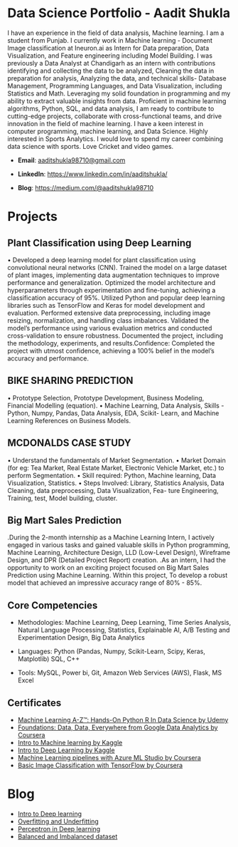 

# Data Science Portfolio - Aadit Shukla



I have an experience in the field of data analysis, Machine learning. I am a student from Punjab. I currently work in Machine learning - Document Image classification at Ineuron.ai as Intern for Data preparation, Data Visualization, and Feature engineering including Model Building. I was previously a Data Analyst at Chandigarh as an intern with contributions identifying and collecting the data to be analyzed, Cleaning the data in preparation for analysis, Analyzing the data, and technical skills- Database Management, Programming Languages, and Data Visualization, including Statistics and Math. Leveraging my solid foundation in programming and my ability to extract valuable insights from data. Proficient in machine learning algorithms, Python, SQL, and data analysis, I am ready to contribute to cutting-edge projects, collaborate with cross-functional teams, and drive innovation in the field of machine learning.
I have a keen interest in computer programming, machine learning, and Data Science. Highly interested in Sports Analytics. I would love to spend my career combining data science with sports. Love Cricket and video games.



- **Email**: aaditshukla98710@gmail.com

- **LinkedIn**: https://www.linkedin.com/in/aaditshukla/
-  **Blog**: https://medium.com/@aaditshukla98710


 # Projects

## Plant Classification using Deep Learning

• Developed a deep learning model for plant classification using convolutional neural networks (CNN). Trained the
model on a large dataset of plant images, implementing data augmentation techniques to improve performance and
generalization. Optimized the model architecture and hyperparameters through experimentation and fine-tuning,
achieving a classification accuracy of 95%. Utilized Python and popular deep learning libraries such as TensorFlow
and Keras for model development and evaluation. Performed extensive data preprocessing, including image
resizing, normalization, and handling class imbalances. Validated the model’s performance using various evaluation
metrics and conducted cross-validation to ensure robustness. Documented the project, including the methodology,
experiments, and results.Confidence: Completed the project with utmost confidence, achieving a 100% belief in the
model’s accuracy and performance.

## BIKE SHARING PREDICTION

• Prototype Selection, Prototype Development, Business Modeling, Financial Modelling (equation).
• Machine Learning, Data Analysis, Skills -Python, Numpy, Pandas, Data Analysis, EDA, Scikit- Learn, and Machine Learning References on Business Models.

## MCDONALDS CASE STUDY

• Understand the fundamentals of Market Segmentation.
• Market Domain (for eg: Tea Market, Real Estate Market, Electronic Vehicle Market, etc.) to perform
Segmentation.
• Skill required: Python, Machine learning, Data Visualization, Statistics.
• Steps Involved: Library, Statistics Analysis, Data Cleaning, data preprocessing, Data Visualization, Fea-
ture Engineering, Training, test, Model building, cluster.

## Big Mart Sales Prediction

.During the 2-month internship as a Machine Learning Intern, I actively engaged in various tasks and gained valuable skills in Python programming, Machine Learning, Architecture Design, LLD (Low-Level Design), Wireframe Design, and DPR (Detailed Project Report) creation.
.As an intern, I had the opportunity to work on an exciting project focused on Big Mart Sales Prediction using Machine Learning. Within this project, To develop a robust model that achieved an impressive accuracy range of 80% - 85%.

## Core Competencies

- Methodologies: Machine Learning, Deep Learning, Time Series Analysis, Natural Language Processing, Statistics, Explainable AI, A/B Testing and Experimentation Design, Big Data Analytics


- Languages: Python (Pandas, Numpy, Scikit-Learn, Scipy, Keras, Matplotlib) SQL, C++


- Tools: MySQL, Power bi, Git, Amazon Web Services (AWS), Flask, MS Excel



## Certificates

- [Machine Learning A-Z™: Hands-On Python R In Data Science by  Udemy](https://www.udemy.com/certificate/UC-8da920b4-f530-48aa-929c-3660bcbed91e/)
- [Foundations: Data, Data, Everywhere from Google Data Analytics by Coursera](https://www.coursera.org/account/accomplishments/verify/WSAPA5LQ3JRB)
- [Intro to Machine learning by Kaggle](https://www.kaggle.com/learn/certification/aaditshukla/intro-to-machine-learning)
- [Intro to Deep Learning by Kaggle](https://www.kaggle.com/learn/certification/aaditshukla/intro-to-deep-learning)
- [Machine Learning pipelines with Azure ML Studio by Coursera](https://www.coursera.org/account/accomplishments/verify/ZP2HQZFQNAMP)
- [Basic Image Classification with TensorFlow by Coursera](https://www.coursera.org/account/accomplishments/verify/6WQ257CSFMVE)

# Blog
- [Intro to Deep learning](https://medium.com/@aaditshukla98710/introduction-to-deep-learning-ec4d92acfeab)
- [Overfitting and Underfitting](https://medium.com/@aaditshukla98710/overfitting-and-underfitting-4d20bae5939e)
- [Perceptron in Deep learning](https://medium.com/@aaditshukla98710/perceptron-in-deep-learning-733600050774)
- [Balanced and Imbalanced dataset](https://medium.com/@aaditshukla98710/balanced-and-imbalanced-dataset-b6a7ced2dea3)
